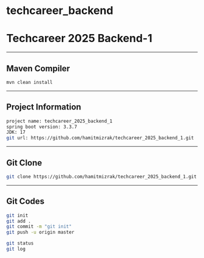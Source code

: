 # techcareer_backend
# Techcareer 2025 Backend-1
---

## Maven Compiler
```sh 
mvn clean install
```
---


## Project Information
```sh 
project name: techcareer_2025_backend_1
spring boot version: 3.3.7
JDK: 17
git url: https://github.com/hamitmizrak/techcareer_2025_backend_1.git
```
---

## Git Clone
```sh 
git clone https://github.com/hamitmizrak/techcareer_2025_backend_1.git 
```
---

## Git Codes
```sh 
git init
git add .
git commit -m "git init"
git push -u origin master

git status
git log
```